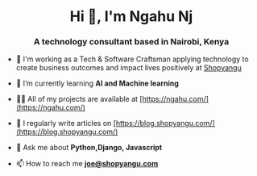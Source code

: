 <h1 align="center">Hi 👋, I'm Ngahu Nj</h1>
<h3 align="center">A technology consultant based in Nairobi, Kenya</h3>



- 🔭 I'm working as a Tech & Software Craftsman applying technology to create business outcomes and impact lives positively at [Shopyangu](https://www.shopyangu.com/)

- 🌱 I’m currently learning **AI and Machine learning**

- 👨‍💻 All of my projects are available at [https://ngahu.com/](https://ngahu.com/)

- 📝 I regularly write articles on [https://blog.shopyangu.com/](https://blog.shopyangu.com/)

- 💬 Ask me about **Python,Django, Javascript**

- 📫 How to reach me **joe@shopyangu.com**
